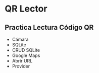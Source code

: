 # QR Lector
## Practica Lectura Código QR

- Cámara
- SQLite
- CRUD SQLite
- Google Maps
- Abrir URL
- Provider

